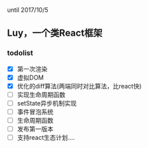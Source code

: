 until 2017/10/5
## Luy，一个类React框架
### todolist
 - [x] 第一次渲染
 - [x] 虚拟DOM
 - [x] 优化的diff算法(两端同时对比算法，比react快)
 - [ ] 实现生命周期函数
 - [ ] setState异步机制实现
 - [ ] 事件冒泡系统
 - [ ] 生命周期函数
 - [ ] 发布第一版本
 - [ ] 支持react生态计划....